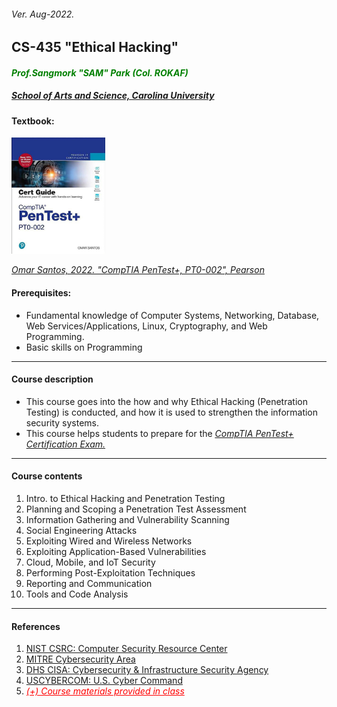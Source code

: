 <h6>Ver. Aug-2022.</h6>
<h2> CS-435 "Ethical Hacking" </h2>
<h4 style="color:green"><i> Prof.Sangmork "SAM" Park (Col. ROKAF)</i></h4>
<h5><u><i>School of Arts and Science, Carolina University</i></u></h5>

<h4>Textbook:</h4> 
<img src = "../Images/CS435TextBook.jpg" alt = "CS435TextBook" width="150"/>

<em><u>[Omar Santos, 2022. "CompTIA PenTest+, PT0-002", Pearson](https://www.pearson.com/en-us/subject-catalog/p/comptia-pentest-pt0-002-cert-guide/P200000000589/9780137921065)</u></em>

<h4>Prerequisites:</h4>

-   Fundamental knowledge of Computer Systems, Networking, Database, Web Services/Applications, Linux, Cryptography, and Web Programming.
-   Basic skills on Programming

---

<h4>Course description</h4>

-   This course goes into the how and why Ethical Hacking (Penetration Testing) is conducted, and how it is used to strengthen the information security systems.
-   This course helps students to prepare for the <em><u>[CompTIA PenTest+ Certification Exam.](https://www.comptia.org/certifications/pentest)</u></em>

---

<h4>Course contents</h4>

1.  Intro. to Ethical Hacking and Penetration Testing
2.  Planning and Scoping a Penetration Test Assessment
3.  Information Gathering and Vulnerability Scanning
4.  Social Engineering Attacks
5.  Exploiting Wired and Wireless Networks
6.  Exploiting Application-Based Vulnerabilities
7.  Cloud, Mobile, and IoT Security
8.  Performing Post-Exploitation Techniques
9.  Reporting and Communication
10. Tools and Code Analysis

---

<h4>References</h4>

1. [NIST CSRC: Computer Security Resource Center](https://csrc.nist.gov/)
2. [MITRE Cybersecurity Area](https://www.mitre.org/focus-areas/cybersecurity)
3. [DHS CISA: Cybersecurity & Infrastructure Security Agency](https://www.cisa.gov/)
4. [USCYBERCOM: U.S. Cyber Command](https://www.cybercom.mil/)
5. <em style="color:red"><u> (+) Course materials provided in class </u></em>
